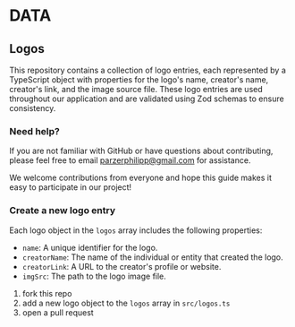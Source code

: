 # DATA

## Logos

This repository contains a collection of logo entries, each represented by a TypeScript object with properties for the logo's name, creator's name, creator's link, and the image source file. These logo entries are used throughout our application and are validated using Zod schemas to ensure consistency.

### Need help?
If you are not familiar with GitHub or have questions about contributing, please feel free to email parzerphilipp@gmail.com for assistance.

We welcome contributions from everyone and hope this guide makes it easy to participate in our project!

### Create a new logo entry

Each logo object in the `logos` array includes the following properties:
- `name`: A unique identifier for the logo.
- `creatorName`: The name of the individual or entity that created the logo.
- `creatorLink`: A URL to the creator's profile or website.
- `imgSrc`: The path to the logo image file.

1. fork this repo
2. add a new logo object to the `logos` array in `src/logos.ts`
3. open a pull request